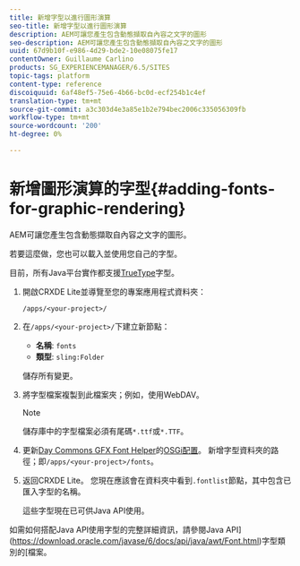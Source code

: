 ```yaml
---
title: 新增字型以進行圖形演算
seo-title: 新增字型以進行圖形演算
description: AEM可讓您產生包含動態擷取自內容之文字的圖形
seo-description: AEM可讓您產生包含動態擷取自內容之文字的圖形
uuid: 67d9b10f-e986-4d29-bde2-10e08075fe17
contentOwner: Guillaume Carlino
products: SG_EXPERIENCEMANAGER/6.5/SITES
topic-tags: platform
content-type: reference
discoiquuid: 6af48ef5-75e6-4b66-bc0d-ecf254b1c4ef
translation-type: tm+mt
source-git-commit: a3c303d4e3a85e1b2e794bec2006c335056309fb
workflow-type: tm+mt
source-wordcount: '200'
ht-degree: 0%

---
```



# 新增圖形演算的字型{#adding-fonts-for-graphic-rendering}

AEM可讓您產生包含動態擷取自內容之文字的圖形。

若要這麼做，您也可以載入並使用您自己的字型。

目前，所有Java平台實作都支援[TrueType](https://en.wikipedia.org/wiki/Truetype)字型。

1. 開啟CRXDE Lite並導覽至您的專案應用程式資料夾：

   `/apps/<your-project>/`

1. 在`/apps/<your-project>/`下建立新節點：

   * **名稱**:  `fonts`
   * **類型**:  `sling:Folder`

   儲存所有變更。

1. 將字型檔案複製到此檔案夾；例如，使用WebDAV。

   >[!NOTE]
   >
   >儲存庫中的字型檔案必須有尾碼`*.ttf`或`*.TTF`。

1. 更新[Day Commons GFX Font Helper](/help/sites-deploying/osgi-configuration-settings.md)的[OSGi配置](/help/sites-deploying/configuring-osgi.md)。 新增字型資料夾的路徑；即`/apps/<your-project>/fonts`。

1. 返回CRXDE Lite。 您現在應該會在資料夾中看到`.fontlist`節點，其中包含已匯入字型的名稱。

   這些字型現在已可供Java API使用。

如需如何搭配Java API使用字型的完整詳細資訊，請參閱Java API](https://download.oracle.com/javase/6/docs/api/java/awt/Font.html)字型類別的[檔案。

